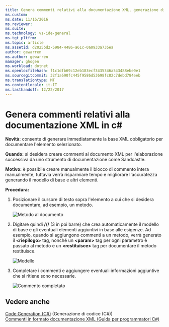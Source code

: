 ```yaml
---
title: Genera commenti relativi alla documentazione XML, generazione di codice (c#) | Documenti Microsoft
ms.custom: 
ms.date: 11/16/2016
ms.reviewer: 
ms.suite: 
ms.technology: vs-ide-general
ms.tgt_pltfrm: 
ms.topic: article
ms.assetid: d2025bd2-5984-4486-a61c-0a0933a735ea
author: gewarren
ms.author: gewarren
manager: ghogen
ms.workload: dotnet
ms.openlocfilehash: f1c1dfb69c12eb183ecf3435346a543488ebe0e1
ms.sourcegitcommit: 32f1a690fc445f9586d53698fc82c7debd784eeb
ms.translationtype: MT
ms.contentlocale: it-IT
ms.lasthandoff: 12/22/2017
---
```

# <a name="generate-xml-documentation-comments-in-c"></a>Genera commenti relativi alla documentazione XML in c# #
**Novità:** consente di generare immediatamente la base XML obbligatorio per documentare l'elemento selezionato. 

**Quando:** si desidera creare commenti al documento XML per l'elaborazione successiva da uno strumento di documentazione come Sandcastle.

**Motivo:** è possibile creare manualmente il blocco di commento intera manualmente, tuttavia verrà risparmiare tempo e migliorare l'accuratezza generando il modello di base e altri elementi. 

**Procedura:**

1. Posizionare il cursore di testo sopra l'elemento a cui che si desidera documentare, ad esempio, un metodo.

   ![Metodo al documento](media/doc_highlight.png)

1. Digitare quindi  **///**  (3 in poi barre) che crea automaticamente il modello di base e gli eventuali elementi aggiuntivi in base alle esigenze.  Ad esempio, quando si aggiungono commenti a un metodo, verrà generato il  **\<riepilogo\>**  tag, nonché un  **\<param\>**  tag per ogni parametro è passato al metodo e un  **\<restituisce\>**  tag per documentare il metodo restituisce.

   ![Modello](media/doc_preview.png)

1. Completare i commenti e aggiungere eventuali informazioni aggiuntive che si ritiene sono necessarie.

   ![Commento completato](media/doc_result.png)

## <a name="see-also"></a>Vedere anche
[Code Generation (C#)](../code-generation-csharp.md) (Generazione di codice (C#))  
[Commenti in formato documentazione XML (Guida per programmatori C#)](/dotnet/csharp/programming-guide/xmldoc/xml-documentation-comments)
